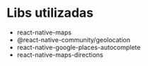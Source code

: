 # Libs utilizadas

- react-native-maps
- @react-native-community/geolocation
- react-native-google-places-autocomplete
- react-native-maps-directions
